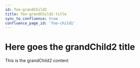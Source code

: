 ```yaml
---
id: foo-grandChild2
title: foo-grandChild2-title
sync_to_confluence: true
confluence_page_id: 'foo-child1'
---
```


# Here goes the grandChild2 title

This is the grandChild2 content
